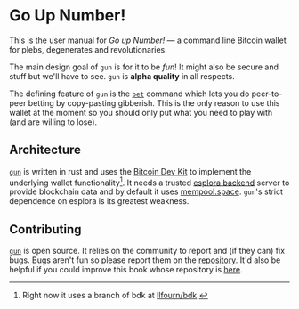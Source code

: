 # Go Up Number!

This is the user manual for *Go up Number!* — a command line Bitcoin wallet for plebs, degenerates and revolutionaries.

The main design goal of `gun` is for it to be *fun*!
It might also be secure and stuff but we'll have to see.
`gun` is **alpha quality** in all respects. 

The defining feature of `gun` is the [`bet`](./bet/betting.md) command which lets you do peer-to-peer betting by copy-pasting gibberish.
This is the only reason to use this wallet at the moment so you should only put what you need to play with (and are willing to lose).

## Architecture

[`gun`] is written in rust and uses the [Bitcoin Dev Kit](https://bitcoindevkit.org/) to implement the underlying wallet functionality[^1].
It needs a trusted [esplora backend] server to provide blockchain data and by default it uses [mempool.space](https://mempool.space).
`gun`'s strict dependence on esplora is its greatest weakness.

## Contributing

[`gun`] is open source.
It relies on the community to report and (if they can) fix bugs.
Bugs aren't fun so please report them on the [repository][`gun`].
It'd also be helpful if you could improve this book whose repository is [here](https://github.com/LLFourn/gun.fun).

[`gun`]: https://github.com/LLFourn/gun
[esplora backend]: https://github.com/Blockstream/electrs
[^1]: Right now it uses a branch of bdk at [llfourn/bdk](https://github.com/llfourn/bdk/tree/gun).
